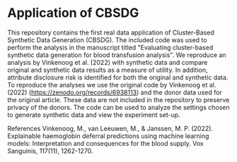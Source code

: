 # Application of CBSDG 

This repository contains the first real data application of Cluster-Based Synthetic Data Generation (CBSDG). The included code was used to perform the analysis in the manuscript titled "Evaluating cluster-based synthetic data generation for blood transfusion analysis". We reproduce an analysis by Vinkenoog et al. (2022) with synthetic data and compare original and synthetic data results as a measure of utility. In addition, attribute disclosure risk is identified for both the original and synthetic data. To reproduce the analyses we use the original code by Vinkenoog et al. (2022) (https://zenodo.org/records/6938113) and the donor data used for the original article. These data are not included in the repository to preserve privacy of the donors. The code can be used to analyze the settings chosen to generate synthetic data and view the experiment set-up.

References
Vinkenoog, M., van Leeuwen, M., & Janssen, M. P. (2022). Explainable haemoglobin deferral predictions using machine learning models: Interpretation and consequences for the blood supply. Vox Sanguinis, 117(11), 1262-1270.
